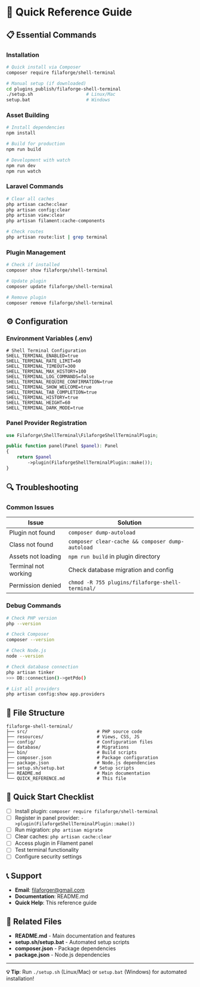 # 🚀 Quick Reference Guide

## 📋 Essential Commands

### Installation
```bash
# Quick install via Composer
composer require filaforge/shell-terminal

# Manual setup (if downloaded)
cd plugins_publish/filaforge-shell-terminal
./setup.sh                    # Linux/Mac
setup.bat                     # Windows
```

### Asset Building
```bash
# Install dependencies
npm install

# Build for production
npm run build

# Development with watch
npm run dev
npm run watch
```

### Laravel Commands
```bash
# Clear all caches
php artisan cache:clear
php artisan config:clear
php artisan view:clear
php artisan filament:cache-components

# Check routes
php artisan route:list | grep terminal
```

### Plugin Management
```bash
# Check if installed
composer show filaforge/shell-terminal

# Update plugin
composer update filaforge/shell-terminal

# Remove plugin
composer remove filaforge/shell-terminal
```

## ⚙️ Configuration

### Environment Variables (.env)
```env
# Shell Terminal Configuration
SHELL_TERMINAL_ENABLED=true
SHELL_TERMINAL_RATE_LIMIT=60
SHELL_TERMINAL_TIMEOUT=300
SHELL_TERMINAL_MAX_HISTORY=100
SHELL_TERMINAL_LOG_COMMANDS=false
SHELL_TERMINAL_REQUIRE_CONFIRMATION=true
SHELL_TERMINAL_SHOW_WELCOME=true
SHELL_TERMINAL_TAB_COMPLETION=true
SHELL_TERMINAL_HISTORY=true
SHELL_TERMINAL_HEIGHT=60
SHELL_TERMINAL_DARK_MODE=true
```

### Panel Provider Registration
```php
use Filaforge\ShellTerminal\FilaforgeShellTerminalPlugin;

public function panel(Panel $panel): Panel
{
    return $panel
        ->plugin(FilaforgeShellTerminalPlugin::make());
}
```

## 🔍 Troubleshooting

### Common Issues

| Issue | Solution |
|-------|----------|
| Plugin not found | `composer dump-autoload` |
| Class not found | `composer clear-cache && composer dump-autoload` |
| Assets not loading | `npm run build` in plugin directory |
| Terminal not working | Check database migration and config |
| Permission denied | `chmod -R 755 plugins/filaforge-shell-terminal/` |

### Debug Commands
```bash
# Check PHP version
php --version

# Check Composer
composer --version

# Check Node.js
node --version

# Check database connection
php artisan tinker
>>> DB::connection()->getPdo()

# List all providers
php artisan config:show app.providers
```

## 📁 File Structure

```
filaforge-shell-terminal/
├── src/                          # PHP source code
├── resources/                    # Views, CSS, JS
├── config/                       # Configuration files
├── database/                     # Migrations
├── bin/                          # Build scripts
├── composer.json                 # Package configuration
├── package.json                  # Node.js dependencies
├── setup.sh/setup.bat           # Setup scripts
├── README.md                     # Main documentation
└── QUICK_REFERENCE.md            # This file
```

## 🎯 Quick Start Checklist

- [ ] Install plugin: `composer require filaforge/shell-terminal`
- [ ] Register in panel provider: `->plugin(FilaforgeShellTerminalPlugin::make())`
- [ ] Run migration: `php artisan migrate`
- [ ] Clear caches: `php artisan cache:clear`
- [ ] Access plugin in Filament panel
- [ ] Test terminal functionality
- [ ] Configure security settings

## 📞 Support

- **Email**: filaforger@gmail.com
- **Documentation**: README.md
- **Quick Help**: This reference guide

## 🔗 Related Files

- **README.md** - Main documentation and features
- **setup.sh/setup.bat** - Automated setup scripts
- **composer.json** - Package dependencies
- **package.json** - Node.js dependencies

---

**💡 Tip**: Run `./setup.sh` (Linux/Mac) or `setup.bat` (Windows) for automated installation!
